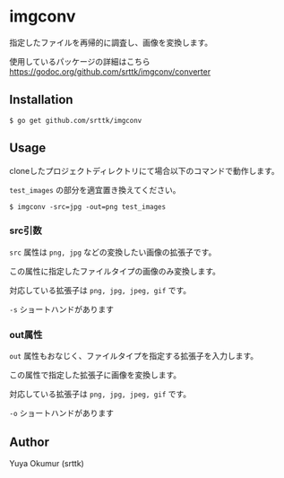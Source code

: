 # imgconv

指定したファイルを再帰的に調査し、画像を変換します。

使用しているパッケージの詳細はこちら https://godoc.org/github.com/srttk/imgconv/converter


## Installation

`$ go get github.com/srttk/imgconv`

## Usage

cloneしたプロジェクトディレクトリにて場合以下のコマンドで動作します。

`test_images` の部分を適宜置き換えてください。

`$ imgconv -src=jpg -out=png test_images`

### src引数

`src` 属性は `png, jpg` などの変換したい画像の拡張子です。

この属性に指定したファイルタイプの画像のみ変換します。

対応している拡張子は `png, jpg, jpeg, gif` です。

`-s` ショートハンドがあります

### out属性

`out` 属性もおなじく、ファイルタイプを指定する拡張子を入力します。

この属性で指定した拡張子に画像を変換します。

対応している拡張子は `png, jpg, jpeg, gif` です。

`-o` ショートハンドがあります

## Author

Yuya Okumur (srttk)

